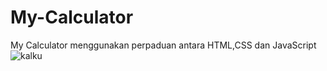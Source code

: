 # My-Calculator
My Calculator menggunakan perpaduan antara HTML,CSS dan JavaScript
![kalku](https://user-images.githubusercontent.com/89238386/179665182-4b289e5c-fcc5-4cfb-a6be-bd8e353c2a8a.png)
